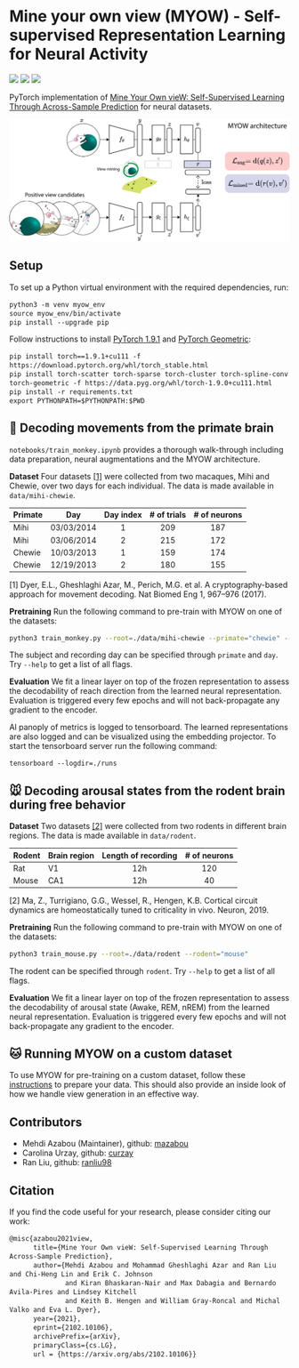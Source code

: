 # Mine your own view (MYOW) - Self-supervised Representation Learning for Neural Activity

[![](https://img.shields.io/static/v1?label=arxiv&message=paper&color=red&logo=pagekit)](https://arxiv.org/abs/2102.10106)
[![](https://img.shields.io/static/v1?label=colab&message=notebook&color=orange&logo=googlecolab)](./notebooks)
[![](https://img.shields.io/static/v1?label=project&message=page&color=green&logo=github)](https://nerdslab.github.io/myow/)

PyTorch implementation of 
[Mine Your Own vieW: Self-Supervised Learning Through Across-Sample Prediction](https://arxiv.org/abs/2102.10106) 
for neural datasets.

![](./docs/myow_neuro.png)

## Setup
To set up a Python virtual environment with the required dependencies, run:
```
python3 -m venv myow_env
source myow_env/bin/activate
pip install --upgrade pip
```

Follow instructions to install 
[PyTorch 1.9.1](https://pytorch.org/get-started/locally/) and 
[PyTorch Geometric](https://pytorch-geometric.readthedocs.io/en/latest/notes/installation.html):
```
pip install torch==1.9.1+cu111 -f https://download.pytorch.org/whl/torch_stable.html
pip install torch-scatter torch-sparse torch-cluster torch-spline-conv torch-geometric -f https://data.pyg.org/whl/torch-1.9.0+cu111.html
pip install -r requirements.txt
export PYTHONPATH=$PYTHONPATH:$PWD
```

## :monkey: Decoding movements from the primate brain
`notebooks/train_monkey.ipynb` provides a thorough walk-through including data preparation, 
neural augmentations and the MYOW architecture.

**Dataset** Four datasets [[1]](#1) were collected from two macaques, Mihi and Chewie, 
over two days for each individual. 
The data is made available in `data/mihi-chewie`.

| Primate | Day        | Day index | # of trials | # of neurons |
|---------|------------|:---------:|:-----------:|:------------:|
| Mihi    | 03/03/2014 |     1     |     209     |      187     |
| Mihi    | 03/06/2014 |     2     |     215     |      172     |
| Chewie  | 10/03/2013 |     1     |     159     |      174     |
| Chewie  | 12/19/2013 |     2     |     180     |      155     |

<a id="1">[1]</a>
Dyer, E.L., Gheshlaghi Azar, M., Perich, M.G. et al.
A cryptography-based approach for movement decoding.
Nat Biomed Eng 1, 967–976 (2017).

**Pretraining** Run the following command to pre-train with MYOW on one of the datasets:
```bash
python3 train_monkey.py --root=./data/mihi-chewie --primate="chewie" --day=1
```
The subject and recording day can be specified through `primate` and `day`.
Try `--help` to get a list of all flags.

**Evaluation** We fit a linear layer on top of 
the frozen representation to assess the decodability of reach direction
from the learned neural representation. 
Evaluation is triggered every few epochs and will 
not back-propagate any gradient to the encoder.

Al panoply of metrics is logged to tensorboard. The learned representations are also logged and can be visualized using the 
embedding projector.
To start the tensorboard server run the following command:
```
tensorboard --logdir=./runs
```

## :mouse: Decoding arousal states from the rodent brain during free behavior
**Dataset** Two datasets [[2]](#2) were collected from two rodents in different brain regions. 
The data is made available in `data/rodent`.

| Rodent | Brain region | Length of recording | # of neurons |
|--------|--------------|:-------------------:|:------------:|
| Rat    | V1           |         12h         |     120      |
| Mouse  | CA1          |         12h         |      40      |

<a id="2">[2]</a>
Ma, Z., Turrigiano, G.G., Wessel, R., Hengen, K.B. Cortical circuit dynamics are homeostatically tuned
to criticality in vivo. Neuron, 2019.

**Pretraining** Run the following command to pre-train with MYOW on one of the datasets:
```bash
python3 train_mouse.py --root=./data/rodent --rodent="mouse"
```
The rodent can be specified through `rodent`. 
Try `--help` to get a list of all flags.

**Evaluation** We fit a linear layer on top of 
the frozen representation to assess the decodability of arousal state (Awake, REM, nREM)
from the learned neural representation. 
Evaluation is triggered every few epochs and will 
not back-propagate any gradient to the encoder.

## :cat: Running MYOW on a custom dataset
To use MYOW for pre-training on a custom dataset, follow these [instructions](docs/custom_dataset.md) 
to prepare your data. This should also provide an inside look of how we handle view generation in an effective way.

## Contributors

* Mehdi Azabou (Maintainer), github: [mazabou](https://github.com/mazabou)
* Carolina Urzay, github: [curzay](https://github.com/curzay)
* Ran Liu, github: [ranliu98](https://github.com/ranliu98)

## Citation
If you find the code useful for your research, please consider citing our work:

```
@misc{azabou2021view,
      title={Mine Your Own vieW: Self-Supervised Learning Through Across-Sample Prediction}, 
      author={Mehdi Azabou and Mohammad Gheshlaghi Azar and Ran Liu and Chi-Heng Lin and Erik C. Johnson 
              and Kiran Bhaskaran-Nair and Max Dabagia and Bernardo Avila-Pires and Lindsey Kitchell 
              and Keith B. Hengen and William Gray-Roncal and Michal Valko and Eva L. Dyer},
      year={2021},
      eprint={2102.10106},
      archivePrefix={arXiv},
      primaryClass={cs.LG},
      url = {https://arxiv.org/abs/2102.10106}}
```
